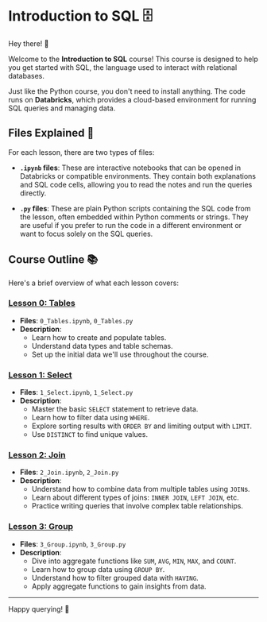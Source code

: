 # Introduction to SQL 🗄️

Hey there! 👋

Welcome to the **Introduction to SQL** course! This course is designed to help you get started with SQL, the language used to interact with relational databases.

Just like the Python course, you don't need to install anything. The code runs on **Databricks**, which provides a cloud-based environment for running SQL queries and managing data.

## Files Explained 📄

For each lesson, there are two types of files:

- **`.ipynb` files**: These are interactive notebooks that can be opened in Databricks or compatible environments. They contain both explanations and SQL code cells, allowing you to read the notes and run the queries directly.

- **`.py` files**: These are plain Python scripts containing the SQL code from the lesson, often embedded within Python comments or strings. They are useful if you prefer to run the code in a different environment or want to focus solely on the SQL queries.

## Course Outline 📚

Here's a brief overview of what each lesson covers:

### **[Lesson 0: Tables](https://colab.research.google.com/github/bzznrc/SQL-101/blob/main/0_Tables.ipynb)**

- **Files**: `0_Tables.ipynb`, `0_Tables.py`
- **Description**:
  - Learn how to create and populate tables.
  - Understand data types and table schemas.
  - Set up the initial data we'll use throughout the course.

### **[Lesson 1: Select](https://colab.research.google.com/github/bzznrc/SQL-101/blob/main/1_Select.ipynb)**

- **Files**: `1_Select.ipynb`, `1_Select.py`
- **Description**:
  - Master the basic `SELECT` statement to retrieve data.
  - Learn how to filter data using `WHERE`.
  - Explore sorting results with `ORDER BY` and limiting output with `LIMIT`.
  - Use `DISTINCT` to find unique values.

### **[Lesson 2: Join](https://colab.research.google.com/github/bzznrc/SQL-101/blob/main/2_Join.ipynb)**

- **Files**: `2_Join.ipynb`, `2_Join.py`
- **Description**:
  - Understand how to combine data from multiple tables using `JOIN`s.
  - Learn about different types of joins: `INNER JOIN`, `LEFT JOIN`, etc.
  - Practice writing queries that involve complex table relationships.

### **[Lesson 3: Group](https://colab.research.google.com/github/bzznrc/SQL-101/blob/main/3_Group.ipynb)**

- **Files**: `3_Group.ipynb`, `3_Group.py`
- **Description**:
  - Dive into aggregate functions like `SUM`, `AVG`, `MIN`, `MAX`, and `COUNT`.
  - Learn how to group data using `GROUP BY`.
  - Understand how to filter grouped data with `HAVING`.
  - Apply aggregate functions to gain insights from data.

---

Happy querying! 🙂
